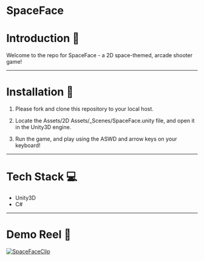 # SpaceFace

# Introduction :wave:

Welcome to the repo for SpaceFace - a 2D space-themed, arcade shooter game!

<hr>

# Installation :floppy_disk:

1) Please fork and clone this repository to your local host.

2) Locate the Assets/2D Assets/_Scenes/SpaceFace.unity file, and open it in the Unity3D engine.

3) Run the game, and play using the ASWD and arrow keys on your keyboard!

<hr>

# Tech Stack :computer:

- Unity3D
- C#

<hr>

# Demo Reel :movie_camera:

[![SpaceFaceClip](https://image.ibb.co/bHhBRc/Space_Face_SS.png)](https://youtu.be/ZbrC-t-U3fo "SpaceFace Demo Clip")
